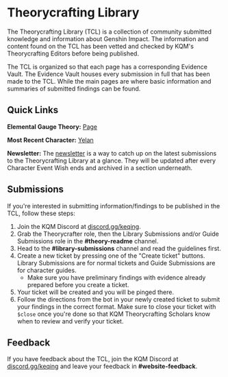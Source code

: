 # Theorycrafting Library

The Theorycrafting Library (TCL) is a collection of community submitted knowledge and information about Genshin Impact. The information and content found on the TCL has been vetted and checked by KQM's Theorycrafting Editors before being published.

The TCL is organized so that each page has a corresponding Evidence Vault. The Evidence Vault houses every submission in full that has been made to the TCL. While the main pages are where basic information and summaries of submitted findings can be found.

## Quick Links

**Elemental Gauge Theory:** [Page](https://library.keqingmains.com/combat-mechanics/elemental-effects/elemental-gauge-theory)

**Most Recent Character:** [Yelan](https://library.keqingmains.com/characters/hydro/yelan)

**Newsletter:** The [newsletter](https://library.keqingmains.com/newsletter/patch-2.4) is a way to catch up on the latest submissions to the Theorycrafting Library at a glance. They will be updated after every Character Event Wish ends and archived in a section underneath.

## Submissions

If you're interested in submitting information/findings to be published in the TCL, follow these steps:

1. Join the KQM Discord at [discord.gg/keqing](https://discord.com/invite/keqing).  
2. Grab the Theorycrafter role, then the Library Submissions and/or Guide Submissions role in the **#theory-readme** channel.  
3. Head to the **#library-submissions** channel and read the guidelines first.
4. Create a new ticket by pressing one of the "Create ticket" buttons. Library Submissions are for normal tickets and Guide Submissions are for character guides.  
   * Make sure you have preliminary findings with evidence already prepared before you create a ticket.  
5. Your ticket will be created and you will be pinged there.  
6. Follow the directions from the bot in your newly created ticket to submit your findings in the correct format. Make sure to close your ticket with `$close` once you're done so that KQM Theorycrafting Scholars know when to review and verify your ticket.  

## Feedback

If you have feedback about the TCL, join the KQM Discord at [discord.gg/keqing](https://discord.com/invite/keqing) and leave your feedback in **#website-feedback**.
